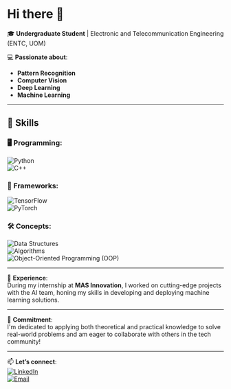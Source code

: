 # Hi there 👋  

🎓 **Undergraduate Student** | Electronic and Telecommunication Engineering (ENTC, UOM)  

💻 **Passionate about**:  
- **Pattern Recognition**  
- **Computer Vision**  
- **Deep Learning**  
- **Machine Learning**  

---

## 🔧 **Skills**  

### 🖥️ Programming:  
![Python](https://img.shields.io/badge/Python-3776AB?style=for-the-badge&logo=python&logoColor=white)  
![C++](https://img.shields.io/badge/C++-00599C?style=for-the-badge&logo=cplusplus&logoColor=white)  

### 🚀 Frameworks:  
![TensorFlow](https://img.shields.io/badge/TensorFlow-FF6F00?style=for-the-badge&logo=tensorflow&logoColor=white)  
![PyTorch](https://img.shields.io/badge/PyTorch-EE4C2C?style=for-the-badge&logo=pytorch&logoColor=white)  

### 🛠️ Concepts:  
![Data Structures](https://img.shields.io/badge/Data%20Structures-4CAF50?style=for-the-badge)  
![Algorithms](https://img.shields.io/badge/Algorithms-009688?style=for-the-badge)  
![Object-Oriented Programming (OOP)](https://img.shields.io/badge/OOP-FFC107?style=for-the-badge)  

---

🌟 **Experience**:  
During my internship at **MAS Innovation**, I worked on cutting-edge projects with the AI team, honing my skills in developing and deploying machine learning solutions.  

---

🚀 **Commitment**:  
I'm dedicated to applying both theoretical and practical knowledge to solve real-world problems and am eager to collaborate with others in the tech community!  

---

📫 **Let’s connect**:  
[![LinkedIn](https://img.shields.io/badge/LinkedIn-Nusrath%20Amana-blue?style=for-the-badge&logo=linkedin)](https://www.linkedin.com/in/nusrath-amana/)  
[![Email](https://img.shields.io/badge/Email-nusrathamana526@gmail.com-red?style=for-the-badge&logo=gmail&logoColor=white)](mailto:nusrathamana526@gmail.com)  
